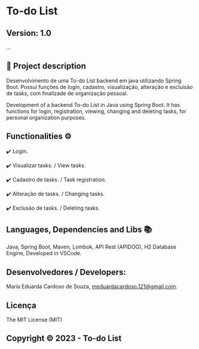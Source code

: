 # To-do List
## Version: 1.0 

...

## 🔹 Project description
Desenvolvimento de uma To-do List backend em java utilizando Spring Boot. Possui funções de login, cadastro, visualização, alteração e excluisão de tasks, com finalizade de organização pessoal.

Development of a backend To-do List in Java using Spring Boot. It has functions for login, registration, viewing, changing and deleting tasks, for personal organization purposes.


## Functionalities ⚙
✔️ Login.

✔️ Visualizar tasks. / View tasks.

✔️ Cadastro de tasks. / Task registration.

✔️ Alteração de tasks. / Changing tasks.

✔️ Exclusão de tasks. / Deleting tasks.


## Languages, Dependencies and Libs 📚
Java, Spring Boot, Maven, Lombok, API Rest (APIDOG), H2 Database Engine, Developed in VSCode.


## Desenvolvedores / Developers:
Maria Eduarda Cardoso de Souza, meduardacardoso.121@gmail.com.

## Licença
The MIT License (MIT)

## Copyright ©️ 2023 - To-do List
